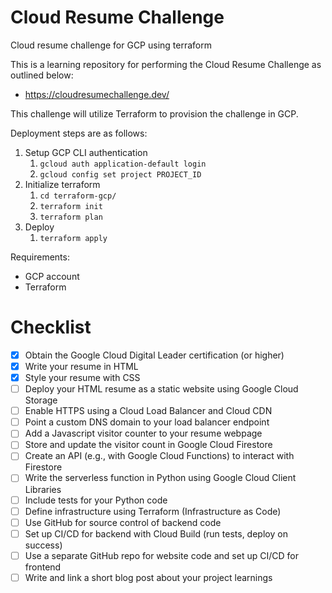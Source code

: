 # Cloud Resume Challenge
Cloud resume challenge for GCP using terraform

This is a learning repository for performing the Cloud Resume Challenge as outlined below:
- https://cloudresumechallenge.dev/

This challenge will utilize Terraform to provision the challenge in GCP.

Deployment steps are as follows:
1. Setup GCP CLI authentication
   1. ```gcloud auth application-default login```
   2. ```gcloud config set project PROJECT_ID```
2. Initialize terraform
   1. ```cd terraform-gcp/```
   2. ```terraform init```
   3. ```terraform plan```
3. Deploy
   1. ```terraform apply```

Requirements:
- GCP account
- Terraform
  
# Checklist
- [x] Obtain the Google Cloud Digital Leader certification (or higher)
- [x] Write your resume in HTML
- [x] Style your resume with CSS
- [ ] Deploy your HTML resume as a static website using Google Cloud Storage
- [ ] Enable HTTPS using a Cloud Load Balancer and Cloud CDN
- [ ] Point a custom DNS domain to your load balancer endpoint
- [ ] Add a Javascript visitor counter to your resume webpage
- [ ] Store and update the visitor count in Google Cloud Firestore
- [ ] Create an API (e.g., with Google Cloud Functions) to interact with Firestore
- [ ] Write the serverless function in Python using Google Cloud Client Libraries
- [ ] Include tests for your Python code
- [ ] Define infrastructure using Terraform (Infrastructure as Code)
- [ ] Use GitHub for source control of backend code
- [ ] Set up CI/CD for backend with Cloud Build (run tests, deploy on success)
- [ ] Use a separate GitHub repo for website code and set up CI/CD for frontend
- [ ] Write and link a short blog post about your project learnings
